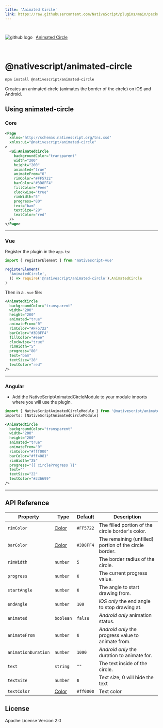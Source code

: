 ```yaml
---
title: 'Animated Circle'
link: https://raw.githubusercontent.com/NativeScript/plugins/main/packages/animated-circle/README.md
---
```


<div style="width: 100%; padding: 1.2em 0em">
	<img alt="github logo" src="../assets/images/github/GitHub-Mark-32px.png" style="display: inline; margin: 1em 0.5em 1em 0em">
	<a href="https://github.com/NativeScript/plugins/tree/main/packages/animated-circle" target="_blank" noopener>Animated Circle</a>
</div>

# @nativescript/animated-circle

```bash
npm install @nativescript/animated-circle
```

Creates an animated circle (animates the border of the circle) on iOS and Android.

## Using animated-circle

### Core

```xml
<Page
  xmlns="http://schemas.nativescript.org/tns.xsd"
  xmlns:ui="@nativescript/animated-circle"
>
  <ui:AnimatedCircle
    backgroundColor="transparent"
    width="200"
    height="200"
    animated="true"
    animateFrom="0"
    rimColor="#FF5722"
    barColor="#3D8FF4"
    fillColor="#eee"
    clockwise="true"
    rimWidth="5"
    progress="80"
    text="bam"
    textSize="28"
    textColor="red"
  />
</Page>
```

---

### Vue

Register the plugin in the `app.ts`:

```ts
import { registerElement } from 'nativescript-vue'

registerElement(
  'AnimatedCircle',
  () => require('@nativescript/animated-circle').AnimatedCircle
)
```

Then in a `.vue` file:

```xml
<AnimatedCircle
  backgroundColor="transparent"
  width="200"
  height="200"
  animated="true"
  animateFrom="0"
  rimColor="#FF5722"
  barColor="#3D8FF4"
  fillColor="#eee"
  clockwise="true"
  rimWidth="5"
  progress="80"
  text="bam"
  textSize="28"
  textColor="red"
/>
```

---

### Angular

- Add the NativeScriptAnimatedCircleModule to your module imports where you will use the plugin.

```typescript
import { NativeScriptAnimatedCircleModule } from '@nativescript/animated-circle/angular'
imports: [NativeScriptAnimatedCircleModule]
```

```xml
<AnimatedCircle
  backgroundColor="transparent"
  width="200"
  height="200"
  animated="true"
  animateFrom="0"
  rimColor="#fff000"
  barColor="#ff4081"
  rimWidth="25"
  progress="{{ circleProgress }}"
  text=""
  textSize="22"
  textColor="#336699"
/>
```

---

## API Reference

| Property            | Type                                                    | Default   | Description                                            |
| ------------------- | ------------------------------------------------------- | --------- | ------------------------------------------------------ |
| `rimColor`          | [Color](https://blog.nativescript.org/guide/core/color) | `#FF5722` | The filled portion of the circle border's color.       |
| `barColor`          | [Color](https://blog.nativescript.org/guide/core/color) | `#3D8FF4` | The remaining (unfilled) portion of the circle border. |
| `rimWidth`          | `number`                                                | `5`       | The border radius of the circle.                       |
| `progress`          | `number`                                                | `0 `      | The current progress value.                            |
| `startAngle`        | `number`                                                | `0`       | The angle to start drawing from.                       |
| `endAngle`          | `number`                                                | `100`     | _iOS only_ the end angle to stop drawing at.           |
| `animated`          | `boolean`                                               | `false`   | _Android only_ animation status.                       |
| `animateFrom`       | `number`                                                | `0`       | _Android only_ the progress value to animate from.     |
| `animationDuration` | `number`                                                | `1000`    | _Android only_ the duration to animate for.            |
| `text`              | `string`                                                | `""`      | The text inside of the circle.                         |
| `textSize `         | `number`                                                | `0`       | Text size, 0 will hide the text                        |
| `textColor`         | [Color](https://blog.nativescript.org/guide/core/color) | `#ff0000` | Text color                                             |

## License

Apache License Version 2.0

